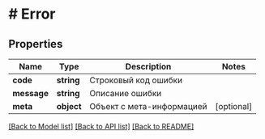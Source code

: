 # # Error

## Properties

Name | Type | Description | Notes
------------ | ------------- | ------------- | -------------
**code** | **string** | Строковый код ошибки |
**message** | **string** | Описание ошибки |
**meta** | **object** | Объект с мета-информацией | [optional]

[[Back to Model list]](../../README.md#models) [[Back to API list]](../../README.md#endpoints) [[Back to README]](../../README.md)
